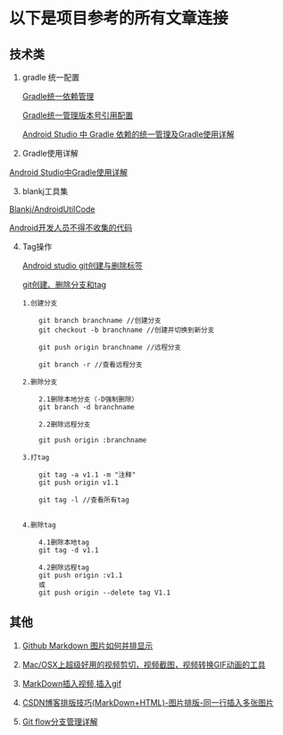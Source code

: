 
# 以下是项目参考的所有文章连接

## 技术类

1. gradle 统一配置
   
   [Gradle统一依赖管理](https://blog.csdn.net/cai_iac/article/details/51850291)
   
   [Gradle统一管理版本号引用配置](https://blog.csdn.net/wangshixu2015/article/details/80391591 )
   
   [Android Studio 中 Gradle 依赖的统一管理及Gradle使用详解](https://blog.csdn.net/myboyer/article/details/79229151)

2. Gradle使用详解

[Android Studio中Gradle使用详解](https://blog.gokit.info/post/android-gradle-deep-dive/)

3. blankj工具集 

[Blankj/AndroidUtilCode](https://github.com/Blankj/AndroidUtilCode)

[Android开发人员不得不收集的代码](https://blankj.com/2016/07/31/android-utils-code/)

4. Tag操作
    
    [Android studio git创建与删除标签](https://blog.csdn.net/u011458979/article/details/78063803)
    
    [git创建、删除分支和tag](https://blog.csdn.net/revitalizing/article/details/49056411)
    
    ```
    1.创建分支
    
        git branch branchname //创建分支
        git checkout -b branchname //创建并切换到新分支
    
        git push origin branchname //远程分支
    
        git branch -r //查看远程分支

    2.删除分支
    
        2.1删除本地分支（-D强制删除）
        git branch -d branchname
        
        2.2删除远程分支
        
        git push origin :branchname
    
    3.打tag
    
        git tag -a v1.1 -m "注释"
        git push origin v1.1
    
        git tag -l //查看所有tag

    
    4.删除tag
    
        4.1删除本地tag
        git tag -d v1.1
        
        4.2删除远程tag
        git push origin :v1.1 
        或
        git push origin --delete tag V1.1
    ```
## 其他

1. [Github Markdown 图片如何并排显示](https://www.cnblogs.com/tsingke/p/10901654.html)

2. [Mac/OSX上超级好用的视频剪切，视频截图，视频转换GIF动画的工具](https://www.jianshu.com/p/134c78f5b129)

3. [MarkDown插入视频,插入gif](https://blog.csdn.net/ruingman/article/details/51393810)

4. [CSDN博客排版技巧(MarkDown+HTML)-图片排版-同一行插入多张图片](https://blog.csdn.net/qq_33826564/article/details/81303230)

5. [Git flow分支管理详解](https://blog.csdn.net/jinmie0193/article/details/94184833)

